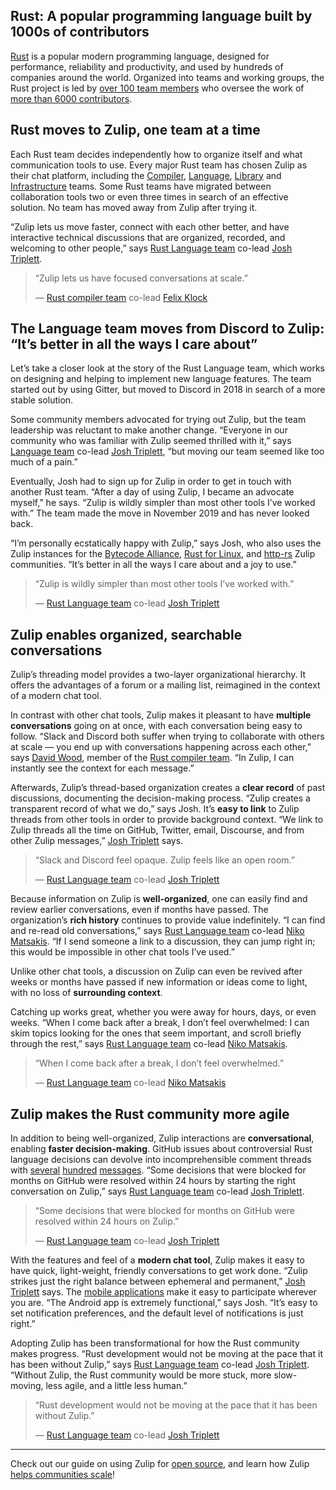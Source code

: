 ## Rust: A popular programming language built by 1000s of contributors

[Rust](https://www.rust-lang.org/) is a popular modern programming language,
designed for performance, reliability and productivity, and used by hundreds of
companies around the world. Organized into teams and working groups, the Rust
project is led by [over 100 team members](https://www.rust-lang.org/governance)
who oversee the work of [more than 6000
contributors](https://thanks.rust-lang.org/).


## Rust moves to Zulip, one team at a time

Each Rust team decides independently how to organize itself and what
communication tools to use. Every major Rust team has chosen Zulip as their chat
platform, including the
[Compiler](https://www.rust-lang.org/governance/teams/compiler),
[Language](https://www.rust-lang.org/governance/teams/lang),
[Library](https://www.rust-lang.org/governance/teams/library) and
[Infrastructure](https://www.rust-lang.org/governance/teams/infra) teams. Some
Rust teams have migrated between collaboration tools two or even three times in
search of an effective solution. No team has moved away from Zulip after trying
it.

“Zulip lets us move faster, connect with each other better, and have interactive
technical discussions that are organized, recorded, and welcoming to other
people,” says [Rust Language
team](https://www.rust-lang.org/governance/teams/lang) co-lead [Josh
Triplett](https://joshtriplett.org/).


> “Zulip lets us have focused conversations at scale.”
>
> — [Rust compiler team](https://www.rust-lang.org/governance/teams/compiler) co-lead [Felix
> Klock](https://github.com/pnkfelix)


## The Language team moves from Discord to Zulip: “It’s better in all the ways I care about”

Let’s take a closer look at the story of the Rust Language team, which works on
designing and helping to implement new language features. The team started out
by using Gitter, but moved to Discord in 2018 in search of a more stable
solution.

Some community members advocated for trying out Zulip, but the team leadership
was reluctant to make another change. “Everyone in our community who was
familiar with Zulip seemed thrilled with it,” says [Language
team](https://www.rust-lang.org/governance/teams/lang) co-lead [Josh
Triplett](https://joshtriplett.org/), “but moving our team seemed like too much
of a pain.”

Eventually, Josh had to sign up for Zulip in order to get in touch with another
Rust team. “After a day of using Zulip, I became an advocate myself,” he says.
“Zulip is wildly simpler than most other tools I’ve worked with.” The team made
the move in November 2019 and has never looked back.

“I’m personally ecstatically happy with Zulip,” says Josh, who also uses the
Zulip instances for the [Bytecode Alliance](https://bytecodealliance.org/),
[Rust for Linux](https://github.com/Rust-for-Linux), and
[http-rs](https://github.com/http-rs/tide) Zulip communities. “It’s better in
all the ways I care about and a joy to use.”


> “Zulip is wildly simpler than most other tools I’ve worked with.”
>
> — [Rust Language team](https://www.rust-lang.org/governance/teams/lang) co-lead
> [Josh Triplett](https://joshtriplett.org/)


## Zulip enables organized, searchable conversations

Zulip’s threading model provides a two-layer organizational hierarchy. It offers
the advantages of a forum or a mailing list, reimagined in the context of a
modern chat tool.

In contrast with other chat tools, Zulip makes it pleasant to have **multiple
conversations** going on at once, with each conversation being easy to follow.
“Slack and Discord both suffer when trying to collaborate with others at scale —
you end up with conversations happening across each other,” says [David
Wood](https://davidtw.co/), member of the [Rust compiler
team](https://www.rust-lang.org/governance/teams/compiler). “In Zulip, I can
instantly see the context for each message.”

Afterwards, Zulip’s thread-based organization creates a **clear record** of
past discussions, documenting the decision-making process. “Zulip creates a
transparent record of what we do,” says Josh. It’s **easy to link** to Zulip
threads from other tools in order to provide background context. “We link to
Zulip threads all the time on GitHub, Twitter, email, Discourse, and from other
Zulip messages,” [Josh Triplett](https://joshtriplett.org/) says.


> “Slack and Discord feel opaque. Zulip feels like an open room.”
>
> — [Rust Language team](https://www.rust-lang.org/governance/teams/lang) co-lead
> [Josh Triplett](https://joshtriplett.org/)

Because information on Zulip is **well-organized**, one can easily find and
review earlier conversations, even if months have passed. The organization’s
**rich history** continues to provide value indefinitely.  “I can find and
re-read old conversations,” says [Rust Language
team](https://www.rust-lang.org/governance/teams/lang) co-lead [Niko
Matsakis](https://github.com/nikomatsakis). “If I send someone a link to a
discussion, they can jump right in; this would be impossible in other chat tools
I’ve used.”

Unlike other chat tools, a discussion on Zulip can even be revived after weeks
or months have passed if new information or ideas come to light, with no loss of
**surrounding context**.

Catching up works great, whether you were away for hours, days, or even weeks.
“When I come back after a break, I don’t feel overwhelmed: I can skim topics
looking for the ones that seem important, and scroll briefly through the rest,”
says [Rust Language team](https://www.rust-lang.org/governance/teams/lang)
co-lead [Niko Matsakis](https://github.com/nikomatsakis).


> “When I come back after a break, I don’t feel overwhelmed.”
>
> — [Rust Language team](https://www.rust-lang.org/governance/teams/lang)
> co-lead [Niko Matsakis](https://github.com/nikomatsakis)


## Zulip makes the Rust community more agile

In addition to being well-organized, Zulip interactions are
**conversational**, enabling **faster decision-making**. GitHub issues about
controversial Rust language decisions can devolve into incomprehensible comment
threads with [several](https://github.com/rust-lang/rust/issues/57640)
[hundred](https://github.com/rust-lang/rust/issues/34511)
[messages](https://github.com/rust-lang/rust/issues/28237).  “Some decisions
that were blocked for months on GitHub were resolved within 24 hours by starting
the right conversation on Zulip,” says [Rust Language
team](https://www.rust-lang.org/governance/teams/lang) co-lead [Josh
Triplett](https://joshtriplett.org/).


> “Some decisions that were blocked for months on GitHub were resolved within 24
> hours on Zulip.”
>
> — [Rust Language team](https://www.rust-lang.org/governance/teams/lang) co-lead
> [Josh Triplett](https://joshtriplett.org/)

With the features and feel of a **modern chat tool**, Zulip makes it easy to
have quick, light-weight, friendly conversations to get work done. “Zulip
strikes just the right balance between ephemeral and permanent,” [Josh
Triplett](https://joshtriplett.org/) says. The [mobile
applications](/apps/) make it easy to participate wherever you
are. “The Android app is extremely functional,” says Josh. “It’s easy to set
notification preferences, and the default level of notifications is just right.”

Adopting Zulip has been transformational for how the Rust community makes
progress. “Rust development would not be moving at the pace that it has been
without Zulip,” says [Rust Language
team](https://www.rust-lang.org/governance/teams/lang) co-lead [Josh
Triplett](https://joshtriplett.org/). “Without Zulip, the Rust community would
be more stuck, more slow-moving, less agile, and a little less human.”


> “Rust development would not be moving at the pace that it has been without
> Zulip.”
>
> — [Rust Language team](https://www.rust-lang.org/governance/teams/lang) co-lead
> [Josh Triplett](https://joshtriplett.org/)

---

Check out our guide on using Zulip for [open source](/for/open-source), and
learn how Zulip [helps communities scale](/for/communities)!

